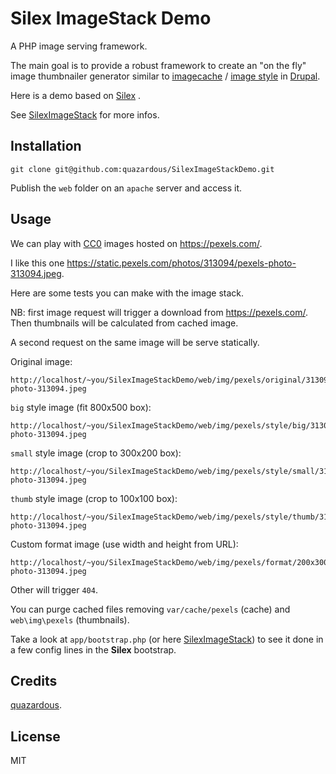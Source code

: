 # Silex ImageStack Demo
A PHP image serving framework.

The main goal is to provide a robust framework to create an "on the fly" image thumbnailer generator similar to [imagecache](https://www.drupal.org/project/imagecache) / [image style](https://www.drupal.org/docs/8/core/modules/image/working-with-images) in [Drupal](https://www.drupal.org/).

Here is a demo based on [Silex](https://github.com/silexphp/Silex) .

See [SilexImageStack](https://github.com/quazardous/SilexImageStack) for more infos.

## Installation

    git clone git@github.com:quazardous/SilexImageStackDemo.git

Publish the `web` folder on an `apache` server and access it.

## Usage

We can play with [CC0](https://creativecommons.org/publicdomain/zero/1.0/deed.en) images hosted on https://pexels.com/.

I like this one https://static.pexels.com/photos/313094/pexels-photo-313094.jpeg.

Here are some tests you can make with the image stack.

NB: first image request will trigger a download from https://pexels.com/. Then thumbnails will be calculated from cached image.

A second request on the same image will be serve statically.

Original image:

    http://localhost/~you/SilexImageStackDemo/web/img/pexels/original/313094/pexels-photo-313094.jpeg

`big` style image (fit 800x500 box):

    http://localhost/~you/SilexImageStackDemo/web/img/pexels/style/big/313094/pexels-photo-313094.jpeg

`small` style image (crop to 300x200 box):

    http://localhost/~you/SilexImageStackDemo/web/img/pexels/style/small/313094/pexels-photo-313094.jpeg

`thumb` style image (crop to 100x100 box):

    http://localhost/~you/SilexImageStackDemo/web/img/pexels/style/thumb/313094/pexels-photo-313094.jpeg
    
Custom format image (use width and height from URL):

    http://localhost/~you/SilexImageStackDemo/web/img/pexels/format/200x300/313094/pexels-photo-313094.jpeg

Other will trigger `404`.

You can purge cached files removing `var/cache/pexels` (cache) and `web\img\pexels` (thumbnails).

Take a look at `app/bootstrap.php` (or here [SilexImageStack](https://github.com/quazardous/SilexImageStack)) to see it done in a few config lines in the **Silex** bootstrap.

## Credits
[quazardous](https://github.com/quazardous).

## License
MIT
